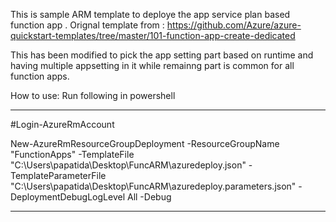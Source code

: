 
This is sample ARM template to deploye the app service plan based function app .
Orignal template from :  https://github.com/Azure/azure-quickstart-templates/tree/master/101-function-app-create-dedicated

This has been modified to pick the app setting part based on runtime and having multiple appsetting in it while remainng part is common for all function apps.

How to use:
Run following in powershell 
______________________________________
#Login-AzureRmAccount

New-AzureRmResourceGroupDeployment -ResourceGroupName "FunctionApps" -TemplateFile "C:\Users\papatida\Desktop\FuncARM\azuredeploy.json" -TemplateParameterFile "C:\Users\papatida\Desktop\FuncARM\azuredeploy.parameters.json" -DeploymentDebugLogLevel All -Debug
______________________________________

